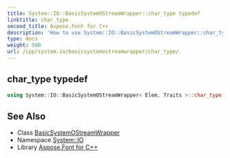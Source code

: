 ```yaml
---
title: System::IO::BasicSystemOStreamWrapper::char_type typedef
linktitle: char_type
second_title: Aspose.Font for C++
description: 'How to use System::IO::BasicSystemOStreamWrapper::char_type typedef of System::IO::BasicSystemOStreamWrapper class in C++.'
type: docs
weight: 500
url: /cpp/system.io/basicsystemostreamwrapper/char_type/
---
```

## char_type typedef




```cpp
using System::IO::BasicSystemOStreamWrapper< Elem, Traits >::char_type =  Elem
```

## See Also

* Class [BasicSystemOStreamWrapper](../)
* Namespace [System::IO](../../)
* Library [Aspose.Font for C++](../../../)
